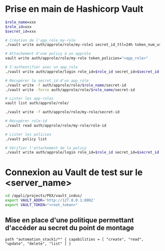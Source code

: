 # Prise en main de Hashicorp Vault
```bash
$role_name=xxx
$role_id=xxx
$secret_id=xxx

# Création de l'app_role my-role
./vault write auth/approle/role/my-role1 secret_id_ttl=24h token_num_uses=100 token_ttl=24h token_max_ttl=24h secret_id_num_uses=100

# Attachement d'une policy à un approle
vault write auth/approle/role/my-role token_policies="<app_role>"

# S'authentifier avec un app_role
./vault write auth/approle/login role_id=$role_id secret_id=$secret_id

# Récupérer le secret_id d'un app_role
./vault write -f auth/approle/role/$role_name/secret-id
./vault write -force auth/approle/role/$role_name/secret-id

# Lister les app-roles
vault list auth/approle/role/

./vault write -f auth/approle/role/my-role/secret-id

# Récupérer role-id
./vault read auth/approle/role/my-role/role-id

# Lister les policies
./vault policy list

# Vérifier l'attachement de la policy
./vault write auth/approle/login role_id=$role_id secret_id=$secret_id
```


# Connexion au Vault de test sur le <server_name>
```bash
cd /appli/projects/PEX/vault_indus/
export VAULT_ADDR='http://127.0.0.1:8002'
export VAULT_TOKEN="<root_token>"
```

## Mise en place d'une politique permettant d'accéder au secret du point de montage
```
path "automation_stack1/*" { capabilities = [ "create", "read", "update", "delete", "list" ] }
```
